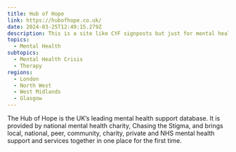```yaml
---
title: Hub of Hope
link: https://hubofhope.co.uk/
date: 2024-03-25T12:49:15.279Z
description: This is a site like CYF signposts but just for mental health support
topics:
  - Mental Health
subtopics:
  - Mental Health Crisis
  - Therapy
regions:
  - London
  - North West
  - West Midlands
  - Glasgow
---
```


The Hub of Hope is the UK’s leading mental health support database. It is provided by national mental health charity, Chasing the Stigma, and brings local, national, peer, community, charity, private and NHS mental health support and services together in one place for the first time.
